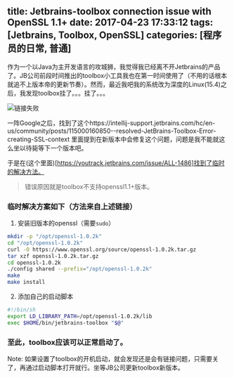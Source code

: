 title: Jetbrains-toolbox connection issue with OpenSSL 1.1+
date: 2017-04-23 17:33:12
tags: [Jetbrains, Toolbox, OpenSSL] 
categories: [程序员的日常, 普通]
---
作为一个以Java为主开发语言的攻城狮，我觉得我已经离不开Jetbrains的产品了。JB公司前段时间推出的toolbox小工具我也在第一时间使用了（不用的话根本就追不上版本帝的更新节奏）。然而，最近我吧我的系统改为深度的Linux(15.4)之后，我发现toolbox挂了。。。挂了。。。

<!-- more -->

![链接失败](/img/toolbox-error.png)

一阵Google之后，找到了这个https://intellij-support.jetbrains.com/hc/en-us/community/posts/115000160850--resolved-JetBrains-Toolbox-Error-creating-SSL-context
里面提到在新版本中会修复这个问题，问题是我不能就这么坐以待毙等下一个版本吧。

于是在(这个里面)[https://youtrack.jetbrains.com/issue/ALL-1486]找到了临时的解决方法。
> 错误原因就是toolbox不支持openssl1.1+版本。

### 临时解决方案如下（方法来自上述链接）

1. 安装旧版本的openssl（需要`sudo`）

```bash
mkdir -p "/opt/openssl-1.0.2k"
cd "/opt/openssl-1.0.2k"
curl -O https://www.openssl.org/source/openssl-1.0.2k.tar.gz
tar xzf openssl-1.0.2k.tar.gz
cd openssl-1.0.2k
./config shared --prefix="/opt/openssl-1.0.2k"
make
make install
```
2. 添加自己的启动脚本

```bash
#!/bin/sh
export LD_LIBRARY_PATH=/opt/openssl-1.0.2k/lib
exec $HOME/bin/jetbrains-toolbox "$@"
```

### 至此，toolbox应该可以正常启动了。
Note: 如果设置了toolbox的开机启动，就会发现还是会有链接问题，只需要关了，再通过启动脚本打开就行。坐等JB公司更新toolbox新版本。